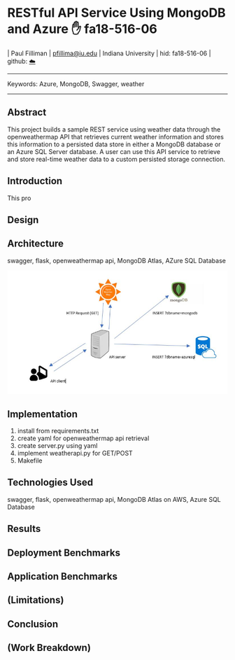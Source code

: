 # RESTful API Service Using MongoDB and Azure :hand: fa18-516-06

| Paul Filliman
| pfillima@iu.edu
| Indiana University
| hid: fa18-516-06
| github: [:cloud:](https://github.com/cloudmesh-community/fa18-516-06/blob/master/paper/paper.md)

---

Keywords: Azure, MongoDB, Swagger, weather

---

## Abstract
This project builds a sample REST service using weather data through the openweathermap API that retrieves current weather information and stores this information to a persisted data store in either a MongoDB database or an Azure SQL Server database. A user can use this API service to retrieve and store real-time weather data to a custom persisted storage connection.

## Introduction

This pro


## Design


## Architecture
swagger, flask, openweathermap api, MongoDB Atlas, AZure SQL Database

![ArchDiagram](images/FP1.JPG)

## Implementation
1. install from requirements.txt
2. create yaml for openweathermap api retrieval
3. create server.py using yaml
4. implement weatherapi.py for GET/POST
5. Makefile


## Technologies Used
swagger, flask, openweathermap api, MongoDB Atlas on AWS, Azure SQL Database

## Results


## Deployment Benchmarks


## Application Benchmarks


## (Limitations)


## Conclusion


## (Work Breakdown)


